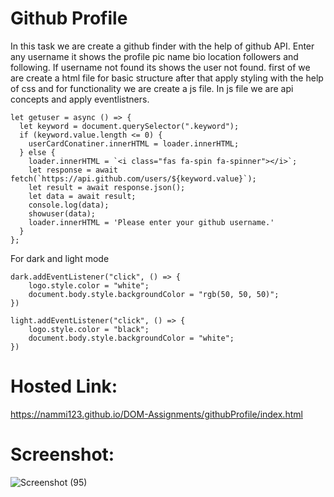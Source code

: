 # Github Profile

In this task we are create a github finder with the help of github API. Enter any username it shows the profile pic name bio location followers and 
following. If username not found its shows the user not found.
first of we are create a html file for basic structure after that apply styling with the help of css and for functionality we are create a js file.
In js file we are api concepts and apply eventlistners.

```
let getuser = async () => {
  let keyword = document.querySelector(".keyword");
  if (keyword.value.length <= 0) {
    userCardConatiner.innerHTML = loader.innerHTML;
  } else {
    loader.innerHTML = `<i class="fas fa-spin fa-spinner"></i>`;
    let response = await fetch(`https://api.github.com/users/${keyword.value}`);
    let result = await response.json();
    let data = await result;
    console.log(data);
    showuser(data);
    loader.innerHTML = 'Please enter your github username.'
  }
};
```
For dark and light mode 
```
dark.addEventListener("click", () => {
    logo.style.color = "white";
    document.body.style.backgroundColor = "rgb(50, 50, 50)";
})

light.addEventListener("click", () => {
    logo.style.color = "black";
    document.body.style.backgroundColor = "white";
})
```
# Hosted Link:
https://nammi123.github.io/DOM-Assignments/githubProfile/index.html


# Screenshot:
![Screenshot (95)](https://github.com/nammi123/DOM-Assignments/assets/96935962/fcce9a0b-cb58-4e8d-b2da-743f9a5ce55e)
